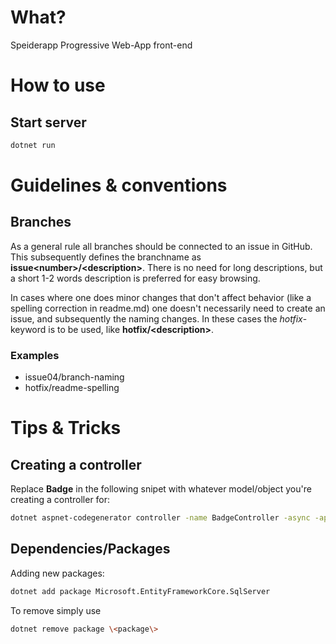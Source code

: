# What?
Speiderapp Progressive Web-App front-end


# How to use

## Start server
```bash
dotnet run
```


# Guidelines & conventions

## Branches
As a general rule all branches should be connected to an issue in GitHub. This subsequently defines the branchname as **issue\<number\>/\<description\>**. There is no need for long descriptions, but a short 1-2 words description is preferred for easy browsing.

In cases where one does minor changes that don't affect behavior (like a spelling correction in readme.md) one doesn't necessarily need to create an issue, and subsequently the naming changes. In these cases the *hotfix*-keyword is to be used, like **hotfix/\<description\>**.

### Examples
* issue04/branch-naming
* hotfix/readme-spelling


# Tips & Tricks

## Creating a controller
Replace **Badge** in the following snipet with whatever model/object you're creating a controller for:
```bash
dotnet aspnet-codegenerator controller -name BadgeController -async -api -m Badge -dc BadgeContext -outDir Controllers
```

## Dependencies/Packages
Adding new packages:
```bash
dotnet add package Microsoft.EntityFrameworkCore.SqlServer
```
To remove simply use
```bash
dotnet remove package \<package\>
```
